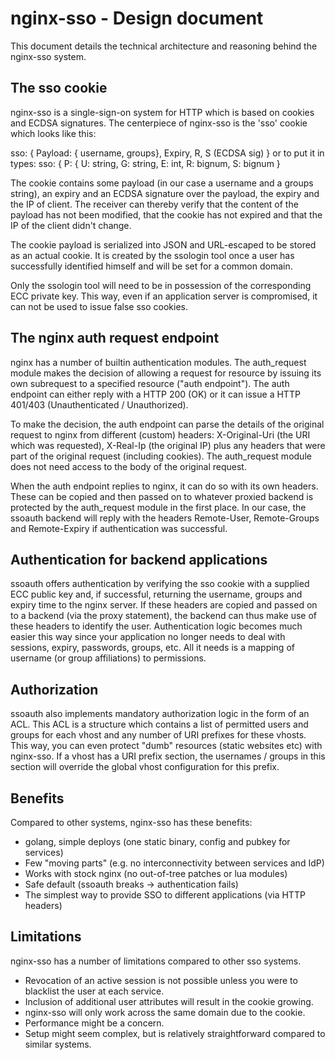 nginx-sso - Design document
===========================

This document details the technical architecture and reasoning behind the
nginx-sso system.

The sso cookie
--------------

nginx-sso is a single-sign-on system for HTTP which is based on cookies and
ECDSA signatures. The centerpiece of nginx-sso is the 'sso' cookie which looks like this:

sso: { Payload: { username, groups}, Expiry, R, S (ECDSA sig) }
or to put it in types:
sso: { P: { U: string, G: string, E: int, R: bignum, S: bignum }

The cookie contains some payload (in our case a username and a groups string),
an expiry and an ECDSA signature over the payload, the expiry and the IP of
client. The receiver can thereby verify that the content of the payload has not
been modified, that the cookie has not expired and that the IP of the client
didn't change.

The cookie payload is serialized into JSON and URL-escaped to be stored as an
actual cookie. It is created by the ssologin tool once a user has successfully
identified himself and will be set for a common domain.

Only the ssologin tool will need to be in possession of the corresponding ECC
private key. This way, even if an application server is compromised, it can not
be used to issue false sso cookies. 

The nginx auth request endpoint
-------------------------------

nginx has a number of builtin authentication modules. The auth_request module
makes the decision of allowing a request for resource by issuing its own
subrequest to a specified resource ("auth endpoint"). The auth endpoint can
either reply with a HTTP 200 (OK) or it can issue a HTTP 401/403
(Unauthenticated / Unauthorized).

To make the decision, the auth endpoint can parse the details of the original
request to nginx from different (custom) headers: X-Original-Uri (the URI which
was requested), X-Real-Ip (the original IP) plus any headers that were part of
the original request (including cookies). The auth_request module does not need
access to the body of the original request.

When the auth endpoint replies to nginx, it can do so with its own headers.
These can be copied and then passed on to whatever proxied backend is protected
by the auth_request module in the first place. In our case, the ssoauth backend
will reply with the headers Remote-User, Remote-Groups and Remote-Expiry if
authentication was successful.

Authentication for backend applications
---------------------------------------

ssoauth offers authentication by verifying the sso cookie with a supplied ECC
public key and, if successful, returning the username, groups and expiry time
to the nginx server. If these headers are copied and passed on to a backend
(via the proxy statement), the backend can thus make use of these headers to
identify the user. Authentication logic becomes much easier this way since your
application no longer needs to deal with sessions, expiry, passwords, groups,
etc. All it needs is a mapping of username (or group affiliations) to
permissions.

Authorization
-------------

ssoauth also implements mandatory authorization logic in the form of an ACL.
This ACL is a structure which contains a list of permitted users and groups for
each vhost and any number of URI prefixes for these vhosts. This way, you can
even protect "dumb" resources (static websites etc) with nginx-sso. If a vhost
has a URI prefix section, the usernames / groups in this section will override
the global vhost configuration for this prefix.

Benefits
--------

Compared to other systems, nginx-sso has these benefits:

- golang, simple deploys (one static binary, config and pubkey for services)
- Few "moving parts" (e.g. no interconnectivity between services and IdP)
- Works with stock nginx (no out-of-tree patches or lua modules)
- Safe default (ssoauth breaks -> authentication fails)
- The simplest way to provide SSO to different applications (via HTTP headers)

Limitations
-----------

nginx-sso has a number of limitations compared to other sso systems.

- Revocation of an active session is not possible unless you were to blacklist
  the user at each service.
- Inclusion of additional user attributes will result in the cookie growing.
- nginx-sso will only work across the same domain due to the cookie.
- Performance might be a concern.
- Setup might seem complex, but is relatively straightforward compared to similar systems.
